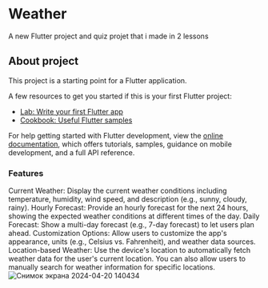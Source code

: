 # Weather

A new Flutter project and quiz projet that i made in 2 lessons

## About project

This project is a starting point for a Flutter application.

A few resources to get you started if this is your first Flutter project:

- [Lab: Write your first Flutter app](https://docs.flutter.dev/get-started/codelab)
- [Cookbook: Useful Flutter samples](https://docs.flutter.dev/cookbook)

For help getting started with Flutter development, view the
[online documentation](https://docs.flutter.dev/), which offers tutorials,
samples, guidance on mobile development, and a full API reference.
### Features 
Current Weather: Display the current weather conditions including temperature, humidity, wind speed, and description (e.g., sunny, cloudy, rainy).
Hourly Forecast: Provide an hourly forecast for the next 24 hours, showing the expected weather conditions at different times of the day.
Daily Forecast: Show a multi-day forecast (e.g., 7-day forecast) to let users plan ahead.
Customization Options: Allow users to customize the app's appearance, units (e.g., Celsius vs. Fahrenheit), and weather data sources.
Location-based Weather: Use the device's location to automatically fetch weather data for the user's current location. You can also allow users to manually search for weather information for specific locations.![Снимок экрана 2024-04-20 140434](https://github.com/ademabek/flutter_quiz1/assets/144406245/f443cf75-a32d-4a3f-a25b-4651723cbb2d)

